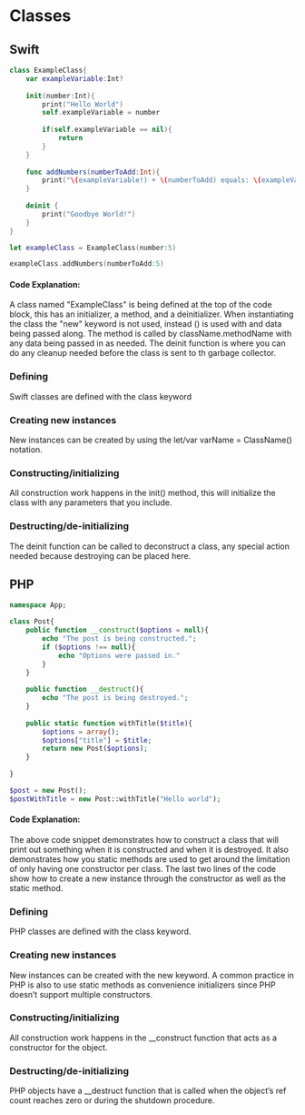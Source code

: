 # Classes

## Swift
```swift
class ExampleClass{
    var exampleVariable:Int?
    
    init(number:Int){
        print("Hello World")
        self.exampleVariable = number
        
        if(self.exampleVariable == nil){
            return
        }
    }
    
    func addNumbers(numberToAdd:Int){
        print("\(exampleVariable!) + \(numberToAdd) equals: \(exampleVariable! + numberToAdd)")
    }
    
    deinit {
        print("Goodbye World!")
    }
}

let exampleClass = ExampleClass(number:5)

exampleClass.addNumbers(numberToAdd:5)
```
#### Code Explanation:

A class named "ExampleClass" is being defined at the top of the code block, this has an initializer, a method, and a deinitializer. When instantiating the class the "new" keyword is not used, instead () is used with and data being passed along. The method is called by className.methodName with any data being passed in as needed. The deinit function is where you can do any cleanup needed before the class is sent to th garbage collector.

### Defining
Swift classes are defined with the class keyword
### Creating new instances
New instances can be created by using the let/var varName = ClassName() notation.
### Constructing/initializing
All construction work happens in the init() method, this will initialize the class with any parameters that you include.
### Destructing/de-initializing
The deinit function can be called to deconstruct a class, any special action needed because destroying can be placed here.

## PHP
```php
namespace App;

class Post{
    public function __construct($options = null){
        echo "The post is being constructed.";
        if ($options !== null){
            echo "Options were passed in."
        }
    }
    
    public function __destruct(){
        echo "The post is being destroyed.";
    }
    
    public static function withTitle($title){
        $options = array();
        $options["title"] = $title;
        return new Post($options);
    }
    
}

$post = new Post();
$postWithTitle = new Post::withTitle("Hello world");
```
#### Code Explanation:
The above code snippet demonstrates how to construct a class that will
print out something when it is constructed and when it is destroyed.
It also demonstrates how you static methods are used to get around the
limitation of only having one constructor per class. The last two lines
of the code show how to create a new instance through the constructor as
well as the static method.

### Defining
PHP classes are defined with the class keyword.

### Creating new instances
New instances can be created with the new keyword. 
A common practice in PHP is also to use static methods as 
convenience initializers since PHP doesn’t support multiple constructors.

### Constructing/initializing
All construction work happens in the __construct function 
that acts as a constructor for the object.

### Destructing/de-initializing
PHP objects have a __destruct function that is called when 
the object’s ref count reaches zero or during the shutdown procedure.